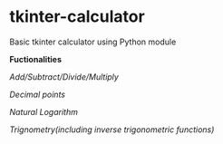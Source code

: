 # tkinter-calculator
 
Basic tkinter calculator using Python module

**Fuctionalities**

*Add/Subtract/Divide/Multiply*

*Decimal points*

*Natural Logarithm*

*Trignometry(including inverse trigonometric functions)*
